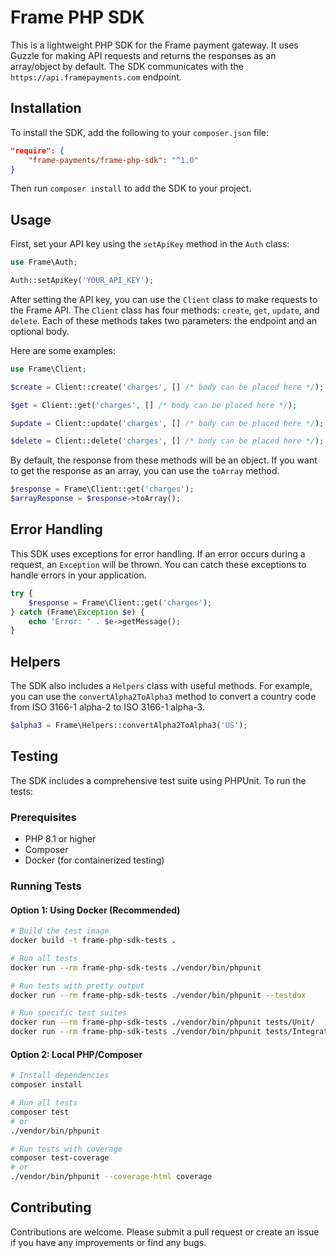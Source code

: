 # Frame PHP SDK

This is a lightweight PHP SDK for the Frame payment gateway. It uses Guzzle for making API requests and returns the responses as an array/object by default. The SDK communicates with the `https://api.framepayments.com` endpoint.

## Installation

To install the SDK, add the following to your `composer.json` file:

```json
"require": {
    "frame-payments/frame-php-sdk": "^1.0"
}
```

Then run `composer install` to add the SDK to your project.

## Usage

First, set your API key using the `setApiKey` method in the `Auth` class:

```php
use Frame\Auth;

Auth::setApiKey('YOUR_API_KEY');
```

After setting the API key, you can use the `Client` class to make requests to the Frame API. The `Client` class has four methods: `create`, `get`, `update`, and `delete`. Each of these methods takes two parameters: the endpoint and an optional body.

Here are some examples:

```php
use Frame\Client;

$create = Client::create('charges', [] /* body can be placed here */);

$get = Client::get('charges', [] /* body can be placed here */);

$update = Client::update('charges', [] /* body can be placed here */);

$delete = Client::delete('charges', [] /* body can be placed here */);
```

By default, the response from these methods will be an object. If you want to get the response as an array, you can use the `toArray` method.

```php
$response = Frame\Client::get('charges');
$arrayResponse = $response->toArray();
```

## Error Handling

This SDK uses exceptions for error handling. If an error occurs during a request, an `Exception` will be thrown. You can catch these exceptions to handle errors in your application.

```php
try {
    $response = Frame\Client::get('charges');
} catch (Frame\Exception $e) {
    echo 'Error: ' . $e->getMessage();
}
```

## Helpers

The SDK also includes a `Helpers` class with useful methods. For example, you can use the `convertAlpha2ToAlpha3` method to convert a country code from ISO 3166-1 alpha-2 to ISO 3166-1 alpha-3.

```php
$alpha3 = Frame\Helpers::convertAlpha2ToAlpha3('US');
```

## Testing

The SDK includes a comprehensive test suite using PHPUnit. To run the tests:

### Prerequisites
- PHP 8.1 or higher
- Composer
- Docker (for containerized testing)

### Running Tests

#### Option 1: Using Docker (Recommended)
```bash
# Build the test image
docker build -t frame-php-sdk-tests .

# Run all tests
docker run --rm frame-php-sdk-tests ./vendor/bin/phpunit

# Run tests with pretty output
docker run --rm frame-php-sdk-tests ./vendor/bin/phpunit --testdox

# Run specific test suites
docker run --rm frame-php-sdk-tests ./vendor/bin/phpunit tests/Unit/
docker run --rm frame-php-sdk-tests ./vendor/bin/phpunit tests/Integration/
```

#### Option 2: Local PHP/Composer
```bash
# Install dependencies
composer install

# Run all tests
composer test
# or
./vendor/bin/phpunit

# Run tests with coverage
composer test-coverage
# or
./vendor/bin/phpunit --coverage-html coverage
```

## Contributing

Contributions are welcome. Please submit a pull request or create an issue if you have any improvements or find any bugs.
